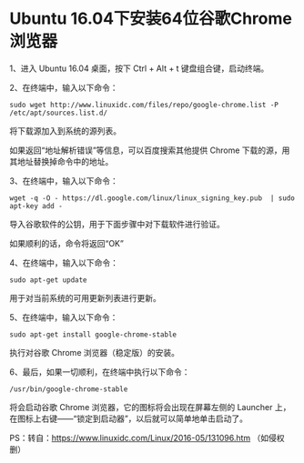 Ubuntu 16.04下安装64位谷歌Chrome浏览器
=
1、进入 Ubuntu 16.04 桌面，按下 Ctrl + Alt + t 键盘组合键，启动终端。

2、在终端中，输入以下命令：

    sudo wget http://www.linuxidc.com/files/repo/google-chrome.list -P /etc/apt/sources.list.d/
    
将下载源加入到系统的源列表。

如果返回“地址解析错误”等信息，可以百度搜索其他提供 Chrome 下载的源，用其地址替换掉命令中的地址。

3、在终端中，输入以下命令：

    wget -q -O - https://dl.google.com/linux/linux_signing_key.pub  | sudo apt-key add -

导入谷歌软件的公钥，用于下面步骤中对下载软件进行验证。

如果顺利的话，命令将返回“OK”

4、在终端中，输入以下命令：

    sudo apt-get update

用于对当前系统的可用更新列表进行更新。

5、在终端中，输入以下命令：

    sudo apt-get install google-chrome-stable

执行对谷歌 Chrome 浏览器（稳定版）的安装。

6、最后，如果一切顺利，在终端中执行以下命令：

    /usr/bin/google-chrome-stable

将会启动谷歌 Chrome 浏览器，它的图标将会出现在屏幕左侧的 Launcher 上，在图标上右键——“锁定到启动器”，以后就可以简单地单击启动了。

PS：转自：https://www.linuxidc.com/Linux/2016-05/131096.htm （如侵权删）
